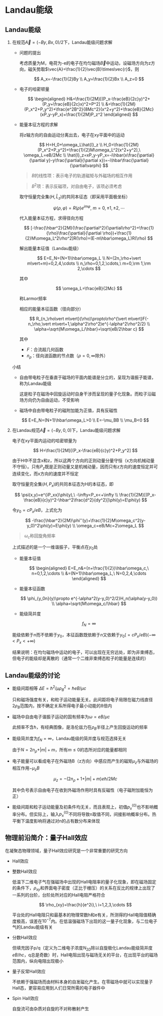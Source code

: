 # Landau能级

## Landau能级

1. 在规范$\vec{A}=(-By,Bx,0)/2$下，Landau能级问题求解
   
   * 问题的提出

      考虑质量为M，电荷为-e的电子在均匀磁场$\vec{B}$中运动，设磁场方向为z方向，磁矢势取$\vec{A}=\frac{1}{2}\vec{B}\times\vec{r}$，则

      $$
      A_x=-\frac{1}{2}By \\
      A_y=\frac{1}{2}Bx \\
      A_z=0
      $$

   * 电子的哈密顿量
  
      $$
      \begin{aligned}
      H&=\frac{1}{2M}[(P_x-\frac{eB}{2c}y)^2+(P_y+\frac{eB}{2c}x)^2+P^2] \\
      &=\frac{1}{2M}(P_x^2+P_y^2)+\frac{e^2B^2}{8Mc^2}(x^2+y^2)+\frac{eB}{2Mc}(xP_y-yP_x)+\frac{1}{2M}P_z^2
      \end{aligned}
      $$

   * 能量本征方程的求解

     将z轴方向的自由运动分离出去，电子在xy平面中的运动

     $$
     H=H_0+\omega_L\hat{l}_z \\
     H_0=\frac{1}{2M}(P_x^2+P_y^2)+\frac{1}{2}M\omega_L^2(x^2+y^2),\ \omega_L=eB/2Mc \\
     \hat{l}_z=xP_y-yP_x=-i\hbar(x\frac{\partial}{\partial y}-y\frac{\partial}{\partial x})=-i\hbar\frac{\partial}{\partial\varphi}
     $$

     >$B$的线性项：表示电子的轨道磁矩与外磁场的相互作用

     >$B^2$项：表示反磁项，对自由电子，该项必须考虑

     取守恒量完全集$(H,\hat{L}_z)$的共同本征态（即采用平面极坐标）

     $$
     \psi(\rho,\varphi)=R(\rho)e^{im\varphi},\ m=0,\pm 1,\pm 2,\cdots
     $$

     代入能量本征方程，求得径向方程

     $$
     [-\frac{\hbar^2}{2M}(\frac{\partial^2}{\partial\rho^2}+\frac{1}{\rho}\frac{\partial}{\partial \rho})+\frac{1}{2}M\omega_L^2\rho^2]R(\rho)=(E-m\hbar\omega_L)R(\rho)
     $$

     解出能量本征值（Landau能级）

     $$
     E=E_N=(N+1)\hbar\omega_L \\
     N=(2n_\rho+\vert m\vert+m)=0,2,4,\cdots \\
     n_\rho=0,1,2,\cdots,\ m=0,\rm 1,\rm 2,\cdots
     $$

     其中

     $$
     \omega_L=\frac{eB}{2Mc}
     $$

     称Larmor频率

     相应的能量本征函数（径向部分）

     $$
     R_{n_\rho\vert m\vert}(\rho)\propto\rho^{\vert m\vert}F(-n_\rho,\vert m\vert+1,\alpha^2\rho^2)e^{-\alpha^2\rho^2/2} \\
     \alpha=\sqrt{M\omega_L/\hbar}=\sqrt{eB/2\hbar c}
     $$

     其中

     * $F$：合流超几何函数
     * $n_\rho$：径向波函数的节点数（$\rho=0,\infty$除外）

   小结

   * 自由带电粒子在垂直于磁场的平面内能谱是分立的，呈现为谐振子能谱，称为Landau能级
     
     这是粒子在磁场中回旋运动时自身干涉而呈现的量子化现象。而粒子沿磁场方向仍为自由运动，不受影响
   * 磁场中自由带电粒子的磁附加能为正值，具有反磁性

   $$
   E=E_N=(N+1)\hbar\omega_L>0 \\
   E=-\mu_BB \\
   \mu_B<0
   $$

2. 在Landau规范$\vec{A}=(-By,0,0)$下，Landau能级问题求解
   
   电子在xy平面内运动的哈密顿量为

   $$
   H=\frac{1}{2M}[(P_x-\frac{eB}{c}y)^2+P_y^2]
   $$

   由于H中不显含x和z，所以这两个方向的正则动量分量守恒（x方向机械动量不守恒）。只有$P_z$既是正则动量又是机械动量，因而只有z方向的速度恒定并可连续变化，而x方向的速度并不恒定

   取守恒量完全集$(H,P_x)$的共同本征态为H的本征态，即

   $$
   \psi(x,y)=e^{iP_xx}\phi(y),\ -\infty<P_x<+\infty \\
   \frac{1}{2M}[(P_x-\frac{eB}{c}y)^2-\hbar^2\frac{d^2}{dy^2}]\phi(y)=E\phi(y)
   $$

   令$y_0=cP_x/eB$，上式化为

   $$
   -\frac{\hbar^2}{2M}\phi''(y)+\frac{1}{2}M\omega_c^2(y-y_0)^2\phi(y)=E\phi(y) \\
   \omega_c=eB/Mc=2\omega_L
   $$

   >$\omega_c$称回旋角频率

   上式描述的是一个一维谐振子，平衡点在$y_0$处

   * 能量本征值

     $$
     \begin{aligned}
     E=E_n&=(n+\frac{1}{2})\hbar\omega_c,\ n=0,1,2,\cdots \\
     &=(N+1)\hbar\omega_L,\ N=0,2,4,\cdots
     \end{aligned}
     $$

   * 能量本征函数
  
     $$
     \phi_{y_0n}(y)\propto e^{-\alpha^2(y-y_0)^2/2}H_n(\alpha(y-y_0)) \\
     \alpha=\sqrt{M\omega_c/\hbar}
     $$

   * 能级简并度
  
     $$
     f_N=\infty
     $$
   
   能级依赖于$n$而不依赖于$y_0$，本征函数既依赖于$n$又依赖于$y_0(=cP_x/eB)(-\infty<P_x<+\infty)$

   结果说明：在均匀磁场中运动的电子，可以出现在无穷远处，即为非束缚态，但电子的能级却是离散的（通常一个二维非束缚态粒子的能量是连续的）

## Landau能级的讨论

* 能级间距相等  $\Delta E=\hbar^2/\mu\rho_B^2=\hbar eB/\mu c$
  
  只和磁场强度有关，和粒子运动能量无关。此间距将电子局限在磁力线直径$2\rho_B$范围内，按不确定关系所得电子最小动能的8倍内

* 磁场中自由电子谐振子运动的固有频率为$\omega=eB/\mu c$

  此频率不含$\hbar$，有经典图像，是洛伦兹力在$\rho_B$半径上产生回旋运动的频率

* 能级简并度为$f_N=\infty$，Landau能级的简并度与规范选择无关

  由于$N=2n_\rho+\vert m\vert+m$，所有$m\leq0$的态所对应的能量都相同

* 电子能量可以看成电子在外磁场B（z方向）中感应而产生的磁矩$\mu_z$与外磁场的相互作用$-\mu_zB$

  $$
  \mu_z=-(2n_\rho+1+\vert m\vert+m)e\hbar/2Mc
  $$

  其中负号表示自由电子在收到外磁场作用时具有反磁性（电子磁附加能恒为正）

* 能级间距和粒子运动能量及初条件均无关，而且表观上，初值$p_x^{(0)}$也不影响概率分布。但实际上，输入$p_x^{(0)}$不同将导致n取值不同，间接影响概率分布。热平衡下温度影响将通过对n的占有数分布来体现

## 物理前沿简介：量子Hall效应

在凝聚态物理领域，量子Hall效应研究是一个非常重要的研究方向

* Hall效应
* 整数Hall效应
  
  低温下二维电子气在强磁场中出现的Hall电阻率的量子化现象，即在磁场固定的条件下，$\rho_{xy}$和界面电子密度（正比于栅压）的关系在反比的规律上出现了一系列的台阶，台阶处所对应的Hall电阻严格符合

  $$
  \rho_{xy}=\frac{h}{e^2i},\ i=1,2,3,\cdots
  $$

  平台处的Hall电阻只和最基本的物理常数h和e有关，所测得的Hall电阻值精确度极高，误差在$10^{-7}$内。在低温强磁场下出现的这一量子化现象，与二位电子气的Landau能级有关

* 分数Hall效应

  但填充因子p/q（定义为二维电子浓度$N_{2D}$除以自旋极化Landau能级简并度$eB/hc$，q总是奇数）时，Hall电阻出现与磁场无关的平台，在出现平台的磁场范围内，纵向电阻出现极小

* 量子反常Hall效应

  不依赖于强磁场而由材料本身的自发磁化产生。在零磁场中就可以实现量子Hall态，更容易应用到人们日常所需的电子器件中

* Spin Hall效应

  自旋流可由杂质对自旋的不对称散射产生

